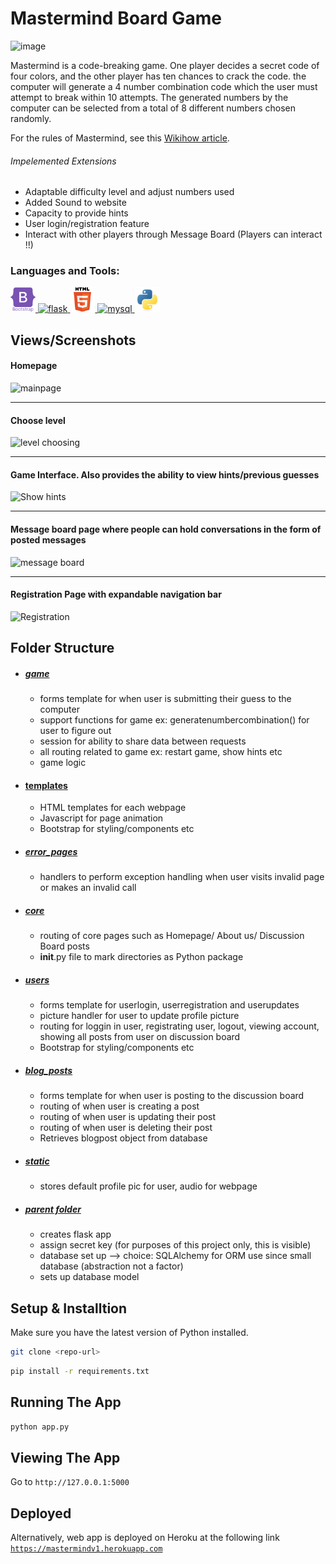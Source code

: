 # Mastermind Board Game

![image](https://user-images.githubusercontent.com/56465638/166859196-0b88dfe6-a721-4ca3-8ba6-5cc9512ea9da.jpeg)


Mastermind is a code-breaking game. One player decides a secret code of four colors, and the other player has ten chances to crack the code. the computer will generate a 4 number combination code which the user must attempt to break within 10 attempts. The generated numbers by the computer can be selected from a total of 8 different numbers chosen randomly. 

For the rules of Mastermind, see this [Wikihow article](https://www.wikihow.com/Play-Mastermind).

###### Impelemented Extensions
- Adaptable difficulty level and adjust numbers used
- Added Sound to website
- Capacity to provide hints
- User login/registration feature
- Interact with other players through Message Board (Players can interact !!)

<h3 align="left">Languages and Tools:</h3>
<p align="left"> <a href="https://getbootstrap.com" target="_blank" rel="noreferrer"> <img src="https://raw.githubusercontent.com/devicons/devicon/master/icons/bootstrap/bootstrap-plain-wordmark.svg" alt="bootstrap" width="40" height="40"/> </a> <a href="https://flask.palletsprojects.com/" target="_blank" rel="noreferrer"> <img src="https://www.vectorlogo.zone/logos/pocoo_flask/pocoo_flask-icon.svg" alt="flask" width="40" height="40"/> </a> <a href="https://www.w3.org/html/" target="_blank" rel="noreferrer"> <img src="https://raw.githubusercontent.com/devicons/devicon/master/icons/html5/html5-original-wordmark.svg" alt="html5" width="40" height="40"/> </a> <a href="https://www.sqlalchemy.org" target="_blank" rel="noreferrer"> <img src="https://hakin9.org/wp-content/uploads/2019/08/connect-a-flask-app-to-a-mysql-database-with-sqlalchemy-and-pymysql.jpg" alt="mysql" width="60" height="40"/> </a> <a href="https://www.python.org" target="_blank" rel="noreferrer"> <img src="https://raw.githubusercontent.com/devicons/devicon/master/icons/python/python-original.svg" alt="python" width="40" height="40"/> </a> </p>

## Views/Screenshots

#### Homepage

![mainpage](https://user-images.githubusercontent.com/56465638/166859236-4c5ecdc9-3030-4433-a15d-def32546c44f.png)

---

#### Choose level 

![level choosing](https://user-images.githubusercontent.com/56465638/166859249-cc6cd2d6-5b0e-491e-98cc-738244c81294.png)





---  


#### Game Interface. Also provides the ability to view hints/previous guesses

![Show hints](https://user-images.githubusercontent.com/56465638/166859281-28a695cf-5871-4eb0-af7a-737ac1e6b9c2.png)





---  

#### Message board page where people can hold conversations in the form of posted messages

![message board](https://user-images.githubusercontent.com/56465638/166859292-9c6ff18b-4049-42c2-ab2d-d7e2c03d4f7f.png)





---  

#### Registration Page with expandable navigation bar

![Registration](https://user-images.githubusercontent.com/56465638/167274502-bcb2b4bc-facc-42a8-92d1-c1f409928fa4.png)






## Folder Structure

- ##### [game](https://github.com/SebasIvan26/Mastermind-Challenge/tree/main/mastermindweb/game)
  - forms template for when user is submitting their guess to the computer
  - support functions for game ex: generatenumbercombination() for user to figure out 
  - session for ability to share data between requests
  - all routing related to game ex: restart game, show hints etc
  - game logic

- #### [templates](https://github.com/SebasIvan26/Mastermind-Challenge/tree/main/mastermindweb/templates)
  - HTML templates for each webpage
  - Javascript for page animation
  - Bootstrap for styling/components etc

- ##### [error_pages](https://github.com/SebasIvan26/Mastermind-Challenge/tree/main/mastermindweb/templates/error_pages)
    - handlers to perform exception handling when user visits invalid page or makes an invalid call

- ##### [core](https://github.com/SebasIvan26/Mastermind-Challenge/tree/main/mastermindweb/core)
  - routing of core pages such as Homepage/ About us/ Discussion Board posts
  - __init__.py file to mark directories as Python package

- ##### [users](https://github.com/SebasIvan26/Mastermind-Challenge/tree/main/mastermindweb/users)
  - forms template for userlogin, userregistration and userupdates
  - picture handler for user to update profile picture
  - routing for loggin in user, registrating user, logout, viewing account, showing all posts from user on discussion board 
  - Bootstrap for styling/components etc

- ##### [blog_posts](https://github.com/SebasIvan26/Mastermind-Challenge/tree/main/mastermindweb/blog_posts)
  - forms template for when user is posting to the discussion board
  - routing of when user is creating a post
  - routing of when user is updating their post 
  - routing of when user is deleting their post
  - Retrieves blogpost object from database

- ##### [static](https://github.com/SebasIvan26/Mastermind-Challenge/tree/main/mastermindweb/static)
  - stores default profile pic for user, audio for webpage

- ##### [parent folder](https://github.com/SebasIvan26/Mastermind-Challenge) 
  - creates flask app
  - assign secret key (for purposes of this project only, this is visible)
  - database set up --> choice: SQLAlchemy for ORM use since small database (abstraction not a factor)
  - sets up database model 




## Setup & Installtion

Make sure you have the latest version of Python installed.

```bash
git clone <repo-url>
```

```bash
pip install -r requirements.txt
```

## Running The App

```bash
python app.py
```

## Viewing The App

Go to `http://127.0.0.1:5000`

## Deployed

Alternatively, web app is deployed on Heroku at the following link  [`https://mastermindv1.herokuapp.com`](https://mastermindv1.herokuapp.com)

